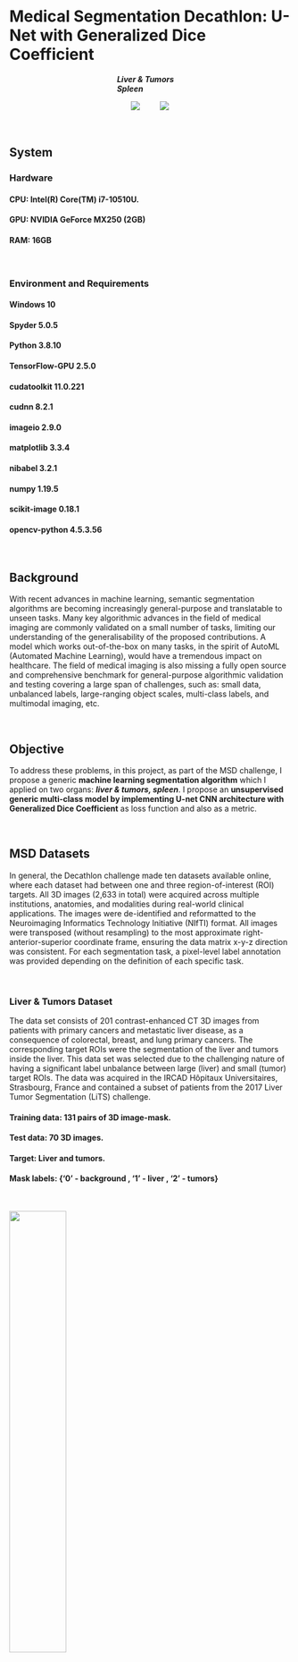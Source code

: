# Medical Segmentation Decathlon: U-Net with Generalized Dice Coefficient

<span>&nbsp;&nbsp;&nbsp;&nbsp;&nbsp;&nbsp;&nbsp;&nbsp;&nbsp;&nbsp;&nbsp;&nbsp;&nbsp;&nbsp;&nbsp;&nbsp;&nbsp;&nbsp;&nbsp;&nbsp;&nbsp;&nbsp;&nbsp;&nbsp;&nbsp;&nbsp;&nbsp;&nbsp;&nbsp;&nbsp;&nbsp;&nbsp;&nbsp;&nbsp;&nbsp;&nbsp;&nbsp;&nbsp;&nbsp;&nbsp;&nbsp;&nbsp;&nbsp;&nbsp;&nbsp;&nbsp;&nbsp;&nbsp;&nbsp;</span>***Liver & Tumors***
<span>&nbsp;&nbsp;&nbsp;&nbsp;&nbsp;&nbsp;&nbsp;&nbsp;&nbsp;&nbsp;&nbsp;&nbsp;&nbsp;&nbsp;&nbsp;&nbsp;&nbsp;&nbsp;&nbsp;&nbsp;&nbsp;&nbsp;&nbsp;&nbsp;&nbsp;&nbsp;&nbsp;&nbsp;&nbsp;&nbsp;&nbsp;&nbsp;&nbsp;&nbsp;&nbsp;&nbsp;&nbsp;&nbsp;&nbsp;&nbsp;&nbsp;&nbsp;&nbsp;&nbsp;&nbsp;&nbsp;&nbsp;&nbsp;&nbsp;</span>***Spleen***

<p align="center">
  <img src="https://user-images.githubusercontent.com/88136596/136297704-f872e328-096d-4a7d-96b0-a55f8bd420de.gif">
&nbsp; &nbsp; &nbsp; &nbsp;
  <img src="https://user-images.githubusercontent.com/88136596/136198937-c88385bb-a741-4115-89dc-d07ae7051649.gif">
</p>
<br/>

## System

### Hardware
#### CPU: Intel(R) Core(TM) i7-10510U.
#### GPU: NVIDIA GeForce MX250 (2GB)
#### RAM: 16GB
<br/>

### Environment and Requirements
#### Windows 10
#### Spyder 5.0.5
#### Python 3.8.10
#### TensorFlow-GPU 2.5.0 
#### cudatoolkit 11.0.221
#### cudnn 8.2.1
#### imageio 2.9.0
#### matplotlib 3.3.4
#### nibabel 3.2.1
#### numpy 1.19.5
#### scikit-image 0.18.1
#### opencv-python 4.5.3.56
<br/>

## Background

With recent advances in machine learning, semantic segmentation algorithms are becoming increasingly general-purpose and translatable to unseen tasks. Many key algorithmic advances in the field of medical imaging are commonly validated on a small number of tasks, limiting our understanding of the generalisability of the proposed contributions. A model which works out-of-the-box on many tasks, in the spirit of AutoML (Automated Machine Learning), would have a tremendous impact on healthcare. The field of medical imaging is also missing a fully open source and comprehensive benchmark for general-purpose algorithmic validation and testing covering a large span of challenges, such as: small data, unbalanced labels, large-ranging object scales, multi-class labels, and multimodal imaging, etc.

<br/>

## Objective
To address these problems, in this project, as part of the MSD challenge, I propose a generic **machine learning segmentation algorithm** which I applied on two organs: ***liver & tumors, spleen***. I propose an **unsupervised generic multi-class model by implementing U-net CNN architecture with Generalized Dice Coefficient** as loss function and also as a metric.

<br/>

## MSD Datasets
In general, the Decathlon challenge made ten datasets available online, where each dataset had between one and three region-of-interest (ROI) targets. All 3D images (2,633 in total) were acquired across multiple institutions, anatomies, and modalities during real-world clinical applications. The images were de-identified and reformatted to the Neuroimaging Informatics Technology Initiative (NIfTI) format. All images were transposed (without resampling) to the most approximate right-anterior-superior coordinate frame, ensuring the data matrix x-y-z direction was consistent. For each segmentation task, a pixel-level label annotation was provided depending on the definition of each specific task.

<br/>

### Liver & Tumors Dataset
The data set consists of 201 contrast-enhanced CT 3D images from patients with primary cancers and metastatic liver disease, as a consequence of colorectal, breast, and lung primary cancers. The corresponding target ROIs were the segmentation of the liver and tumors inside the liver. This data set was selected due to the challenging nature of having a significant label unbalance between large (liver) and small (tumor) target ROIs. The data was acquired in the IRCAD Hôpitaux Universitaires, Strasbourg, France and contained a subset of patients from the 2017 Liver Tumor Segmentation (LiTS) challenge. 

#### Training data: 131 pairs of 3D image-mask.
#### Test data: 70 3D images.
#### Target: Liver and tumors.
#### Mask labels: {‘0’ - background , ‘1’ - liver , ‘2’ - tumors}
<br/>
<p align="left">
  <img src="https://user-images.githubusercontent.com/88136596/136630170-b90d9feb-9913-4ff1-9430-8829b78a0b3b.png" width="45%" hight="45%">
</p>
<br/>

### Spleen Dataset
The dataset consists of 61 portal venous phase CT scans from patients undergoing chemotherapy treatment for liver metastases. The corresponding target ROI was the spleen. This data set was selected due to the large variations in the field-of-view. The data was acquired in the Memorial Sloan Kettering Cancer Center, New York, US. 

#### Training data: 41 pairs of 3D image-mask.
#### Test data: 20 3D images.
#### Target: Spleen.
#### Mask labels: {‘0’ - background , ‘1’ - spleen}
<br/>
<p align="left">
  <img src="https://user-images.githubusercontent.com/88136596/136631736-e9c5ddf6-5fec-433d-86bc-67f9d69b398e.png" width="45%" hight="45%">
</p>
<br/>

## Preprocess

### From 3D to 2D
Each dataset consists of dozens of medical examinations in 3D, we’ll transform the 3-dimensional data into 2-d cuts as an input of our U-net. Namely, we’ll take each 3-dimensional volume and divide it into slices, hence, we’ll take the slices of all the 3D images and concatenated them together to a stack and thus we get a new augmented dataset.

### Downsampling the Data
The training dataset consists of an enormous amount of 2D slices, so in order to overcome overfitting we’ll downsample our data with a factor of 2 by downsampling each image (slice) in a half, i.e., take every second pixel lengthwise and widthwise of the image (in my case; 512/2). Also, in this way memory saving increased runtime speed.

### Data Normalization
It is necessary to transfer the range of values of the training and test images to match the range of values of the masks, hence we will perform data normalization, by applying this transformation:
<p align="left">
  <img src="https://user-images.githubusercontent.com/88136596/136672510-c2e84702-6dc7-4f27-9ace-b8c525db4825.png" width="25%" hight="25">
</p>
<br/>

## Generalized Dice Score as Metric and Generalized Dice Loss as Loss Function
<br/>
<p align="left">
  <img src="https://user-images.githubusercontent.com/88136596/136677128-0672f440-227b-413f-a4c7-a0823f7e0122.png" width="75%" hight="75%">
</p>

**Note**: *Generalized Dice Score metric much better than Sparse Categorical Cross-Entropy metric. When I tried to implement the model on the liver task with the 3 labels (label 0 is background) with Sparse Categorical Cross-Entropy I got training accuracy artificially high (> 98%), hence, I got overfitting. That because label 0 was being included in the loss calculation. So I decided to implement a Generalized Dice Score on our model.
Much better than.*

<br/>

## 'Adam' Optimizer
<br/>
<p align="left">
  <img src="https://user-images.githubusercontent.com/88136596/136677159-ca245859-b12a-4a88-b49e-38bf6dfe1c89.png" width="60%" hight="60%">
</p>

**Note**: *It's critical to use a very low learning rate because we have a large model. As a result, we are at risk of overfitting very quickly if we apply large weight updates. Here, we only want to readapt the pre-trained weights in an incremental way.*

<br/>

Source: [here](https://www.deeplearningbook.org/)

<br/>

## Model Architecture: Multi-Class U-Net
<br/>
<p align="left">
  <img src="https://user-images.githubusercontent.com/88136596/136843152-0492fd61-08a7-4c66-900b-dd140a5f6610.PNG">
</p>

### U-net Advantages

• This architecture contains links between its first “increasing features resolution/decrease image resolution” and its second “decreasing feature resolution/upscaling image resolution”. These links consist of saving snapshots of the weights during the first phase of the network and copying them to the second phase of the network. This makes the network combining features from different spatial regions of the image and allows it to localize more precisely regions of interests.

• The “U-Net” doesn’t need multiple runs to perform image segmentation and can learn with very few labeled images that are well suited for image segmentation in biology or medicine.

• The “U-Net” doesn’t need multiple runs to perform image segmentation and can learn with very few labeled images that are well suited for image segmentation in biology or medicine.

• In this architecture, the network is input image size agnostic since it does not contain fully connected layers. This also leads to a smaller model weight size.

• Can be easily scaled to have multiple classes.

• Relatively easy to understand why architecture works, if you have a basic understanding of how convolutions work.

• Architecture works well with a small training set, thanks to the robustness provided with data augmentation.

<br/>

## Experiments and Results

#### Training duration: 8 hours (for each segmentation task).
#### Batch size: 5 (due to lack of memory)
#### Epochs: 20
#### Validation split: 20%
 
<br/>

### Liver & Tumors

#### Training Process

<br/>
<p align="left">
  <img src="https://user-images.githubusercontent.com/88136596/136902983-c61e02f2-9329-4b99-aa4f-833e8332f30d.png" width="75%" hight="75%">
</p>
<br/>

#### Exemples
<br/>
<p align="left">
  <img src="https://user-images.githubusercontent.com/88136596/136909118-9ef79a78-dc06-4a78-9f46-c25835bd6ff0.png" width="75%" hight="75%">
</p>
<br/>

### Spleen

#### Training Process
<br/>
<p align="left">
  <img src="https://user-images.githubusercontent.com/88136596/136905028-a027e411-eb64-4a27-9441-a7d943e5d9f7.png" width="75%" hight="75%">
</p>
<br/>

#### Exemples
<br/>
<p align="left">
  <img src="https://user-images.githubusercontent.com/88136596/136909740-627568f5-8fec-4c26-8c3e-4ce4f0a2fe94.png" width="75%" hight="75%">
</p>
<br/>

## Conclusions and Summary
In this project, I developed a single generic algorithm, that can be able to generalize and work accurately across multiple different medical segmentation tasks, without the need for any human interaction. I introduced the efficiency of our algorithm by applying it to two tasks; segmentation of spleen and liver with tumors. Experimental results show that our generic model based on U-net and Generalized Dice Coefficient algorithm leads to high segmentation performance, the test Generalized Dice Coefficient reached 89% for liver and tumors and 91% for the spleen which is satisfying. All this was done without human interaction and with a relatively short run time compared to traditional segmentation methods.
<br/>

## Final Notes
### What's in the files?

• Python code (.py)

• NifTI Data files (.nii.gz)

• Pridected masks images (.PNG) 

• NumPy files of the images and labels (.npy)

• Animations (.gif)

• Best model weights files (.h5)

<br/>

Contributes are welcome!
Thank you!
